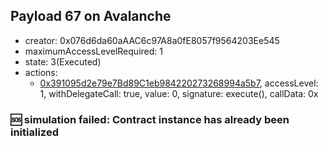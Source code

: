 ## Payload 67 on Avalanche

- creator: 0x076d6da60aAAC6c97A8a0fE8057f9564203Ee545
- maximumAccessLevelRequired: 1
- state: 3(Executed)
- actions:
  - [0x391095d2e79e7Bd89C1eb984220273268994a5b7](https://snowscan.xyz/tx/0x391095d2e79e7Bd89C1eb984220273268994a5b7), accessLevel: 1, withDelegateCall: true, value: 0, signature: execute(), callData: 0x

### :sos: simulation failed: Contract instance has already been initialized
